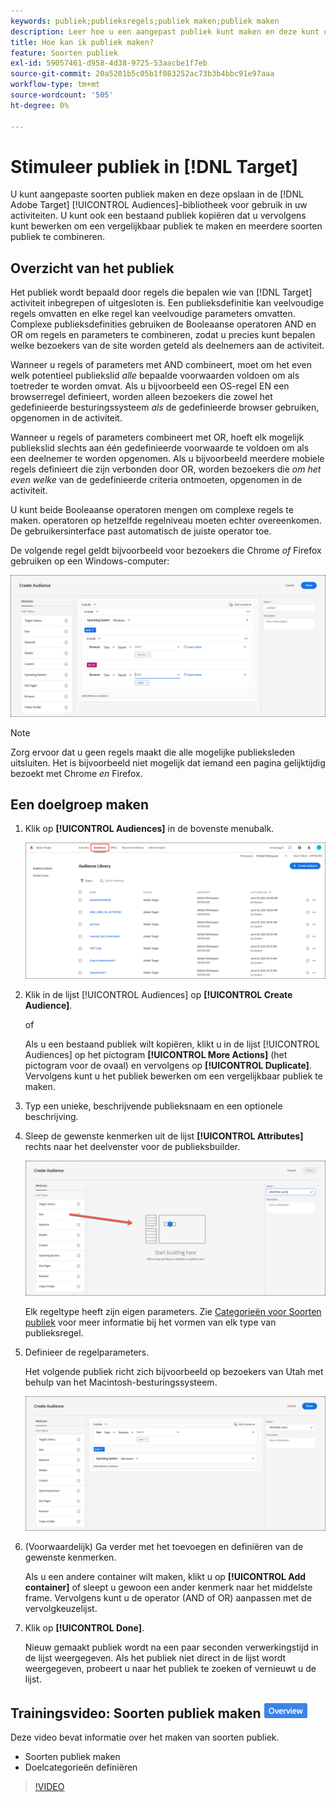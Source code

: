```yaml
---
keywords: publiek;publieksregels;publiek maken;publiek maken
description: Leer hoe u een aangepast publiek kunt maken en deze kunt opslaan in de  [!DNL Adobe Target] [!UICONTROL Audiences] bibliotheek voor gebruik in uw activiteiten.
title: Hoe kan ik publiek maken?
feature: Soorten publiek
exl-id: 59057461-d958-4d38-9725-53aacbe1f7eb
source-git-commit: 20a5201b5c05b1f083252ac73b3b4bbc91e97aaa
workflow-type: tm+mt
source-wordcount: '505'
ht-degree: 0%

---
```


# Stimuleer publiek in [!DNL Target]

U kunt aangepaste soorten publiek maken en deze opslaan in de [!DNL Adobe Target] [!UICONTROL Audiences]-bibliotheek voor gebruik in uw activiteiten. U kunt ook een bestaand publiek kopiëren dat u vervolgens kunt bewerken om een vergelijkbaar publiek te maken en meerdere soorten publiek te combineren.

## Overzicht van het publiek

Het publiek wordt bepaald door regels die bepalen wie van [!DNL Target] activiteit inbegrepen of uitgesloten is. Een publieksdefinitie kan veelvoudige regels omvatten en elke regel kan veelvoudige parameters omvatten. Complexe publieksdefinities gebruiken de Booleaanse operatoren AND en OR om regels en parameters te combineren, zodat u precies kunt bepalen welke bezoekers van de site worden geteld als deelnemers aan de activiteit.

Wanneer u regels of parameters met AND combineert, moet om het even welk potentieel publiekslid *alle* bepaalde voorwaarden voldoen om als toetreder te worden omvat. Als u bijvoorbeeld een OS-regel EN een browserregel definieert, worden alleen bezoekers die zowel het gedefinieerde besturingssysteem *als* de gedefinieerde browser gebruiken, opgenomen in de activiteit.

Wanneer u regels of parameters combineert met OR, hoeft elk mogelijk publiekslid slechts aan één gedefinieerde voorwaarde te voldoen om als een deelnemer te worden opgenomen. Als u bijvoorbeeld meerdere mobiele regels definieert die zijn verbonden door OR, worden bezoekers die *om het even welke* van de gedefinieerde criteria ontmoeten, opgenomen in de activiteit.

U kunt beide Booleaanse operatoren mengen om complexe regels te maken. operatoren op hetzelfde regelniveau moeten echter overeenkomen. De gebruikersinterface past automatisch de juiste operator toe.

De volgende regel geldt bijvoorbeeld voor bezoekers die Chrome *of* Firefox gebruiken op een Windows-computer:

![publiek maken](assets/audience_create.png)

>[!NOTE]
>
>Zorg ervoor dat u geen regels maakt die alle mogelijke publieksleden uitsluiten. Het is bijvoorbeeld niet mogelijk dat iemand een pagina gelijktijdig bezoekt met Chrome *en* Firefox.

## Een doelgroep maken

1. Klik op **[!UICONTROL Audiences]** in de bovenste menubalk.

   ![](assets/audiences_list.png)

1. Klik in de lijst [!UICONTROL Audiences] op **[!UICONTROL Create Audience]**.

   of

   Als u een bestaand publiek wilt kopiëren, klikt u in de lijst [!UICONTROL Audiences] op het pictogram **[!UICONTROL More Actions]** (het pictogram voor de ovaal) en vervolgens op **[!UICONTROL Duplicate]**. Vervolgens kunt u het publiek bewerken om een vergelijkbaar publiek te maken.

1. Typ een unieke, beschrijvende publieksnaam en een optionele beschrijving.
1. Sleep de gewenste kenmerken uit de lijst **[!UICONTROL Attributes]** rechts naar het deelvenster voor de publieksbuilder.

   ![Kenmerken voor slepen en neerzetten](assets/drag-attribute.png)

   Elk regeltype heeft zijn eigen parameters. Zie [Categorieën voor Soorten publiek](/help/c-target/c-audiences/c-target-rules/target-rules.md#concept_E3A77E42F1644503A829B5107B20880D) voor meer informatie bij het vormen van elk type van publieksregel.

1. Definieer de regelparameters.

   Het volgende publiek richt zich bijvoorbeeld op bezoekers van Utah met behulp van het Macintosh-besturingssysteem.

   ![Utah-/Macintosh-publiek](assets/adience-builder.png)

1. (Voorwaardelijk) Ga verder met het toevoegen en definiëren van de gewenste kenmerken.

   Als u een andere container wilt maken, klikt u op **[!UICONTROL Add container]** of sleept u gewoon een ander kenmerk naar het middelste frame. Vervolgens kunt u de operator (AND of OR) aanpassen met de vervolgkeuzelijst.

1. Klik op **[!UICONTROL Done]**.

   Nieuw gemaakt publiek wordt na een paar seconden verwerkingstijd in de lijst weergegeven. Als het publiek niet direct in de lijst wordt weergegeven, probeert u naar het publiek te zoeken of vernieuwt u de lijst.

## Trainingsvideo: Soorten publiek maken ![Overzichtsbadge](/help/assets/overview.png)

Deze video bevat informatie over het maken van soorten publiek.

* Soorten publiek maken
* Doelcategorieën definiëren

>[!VIDEO](https://video.tv.adobe.com/v/17392)
